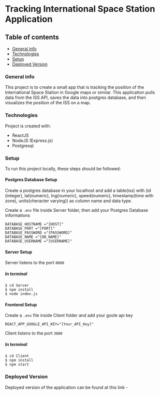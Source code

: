 # Tracking International Space Station Application

## Table of contents

- [General info](#general-info)
- [Technologies](#technologies)
- [Setup](#setup)
- [Deployed Version](#deployed-version)

### General info

This project is to create a small app that is tracking the position of the International Space Station in Google maps or similar. This application pulls data from the ISS API, saves the data into postgres database, and then visualizes the position of the ISS on a map.

### Technologies

Project is created with:

- ReactJS
- NodeJS (Express.js)
- Postgresql

### Setup

To run this project locally, these steps should be followed:

#### Postgres Database Setup

Create a postgres database in your localhost and add a table(iss) with (id (integer), lat(numeric), lng(numeric), speed(numeric), timestamp(time with zone), units(cheracter varying)) as column name and data type.

Create a `.env` file inside Server folder, then add your Postgres Database informations

```
DATABASE_HOSTNAME ="[HOST]"
DATABASE_PORT ="[PORT]"
DATABASE_PASSWORD ="[PASSWORD]"
DATABASE_NAME ="[DB_NAME]"
DATABASE_USERNAME ="[USERNAME]"
```

#### Server Setup

Server listens to the port `8000`

##### In terminal

```
$ cd Server
$ npm install
$ node index.js
```

#### Frontend Setup

Create a `.env` file inside Client folder and add your goole api key

```
REACT_APP_GOOGLE_API_KEY="[Your_API_Key]"
```

Client listens to the port `3000`

##### In terminal

```
$ cd Client
$ npm install
$ npm start
```

### Deployed Version

Deployed version of the application can be found at this link -
